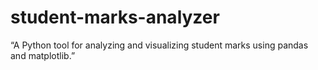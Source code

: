 # student-marks-analyzer
“A Python tool for analyzing and visualizing student marks using pandas and matplotlib.”
